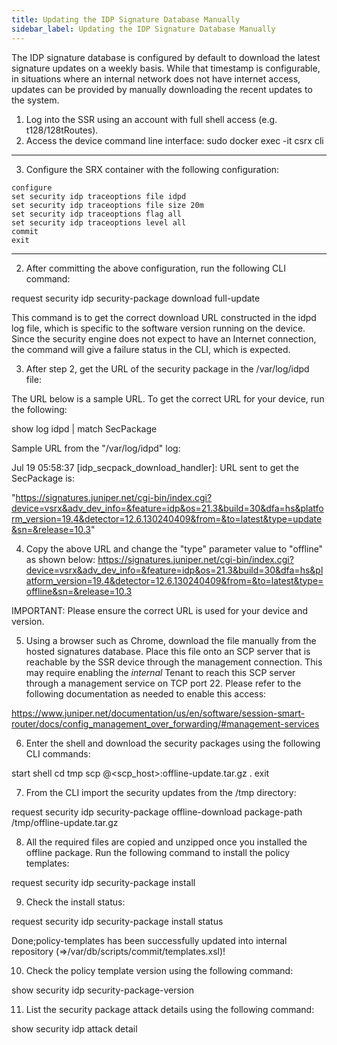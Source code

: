 ```yaml
--- 
title: Updating the IDP Signature Database Manually
sidebar_label: Updating the IDP Signature Database Manually
---
```


The IDP signature database is configured by default to download the latest signature updates on a weekly basis. While that timestamp is configurable, in situations where an internal network does not have internet access, updates can be provided by manually downloading the recent updates to the system.

1. Log into the SSR using an account with full shell access (e.g. t128/128tRoutes).
2. Access the device command line interface:
sudo docker exec -it csrx cli 
---
3. Configure the SRX container with the following configuration:
```
configure
set security idp traceoptions file idpd
set security idp traceoptions file size 20m
set security idp traceoptions flag all
set security idp traceoptions level all
commit
exit
```
---
2.	After committing the above configuration, run the following CLI command:

request security idp security-package download full-update 

This command is to get the correct download URL constructed in the idpd log file, which is specific to the software version running on the device. Since the security engine does not expect to have an Internet connection, the command will give a failure status in the CLI, which is expected.

3.	After step 2, get the URL of the security package in the /var/log/idpd file:

The URL below is a sample URL. To get the correct URL for your device, run the following:

show log idpd | match SecPackage

Sample URL from the "/var/log/idpd" log:

Jul 19 05:58:37 [idp_secpack_download_handler]: URL sent to get the SecPackage is:
 
"https://signatures.juniper.net/cgi-bin/index.cgi?device=vsrx&adv_dev_info=&feature=idp&os=21.3&build=30&dfa=hs&platform_version=19.4&detector=12.6.130240409&from=&to=latest&type=update&sn=&release=10.3"

4.	Copy the above URL and change the "type" parameter value to "offline" as shown below:
https://signatures.juniper.net/cgi-bin/index.cgi?device=vsrx&adv_dev_info=&feature=idp&os=21.3&build=30&dfa=hs&platform_version=19.4&detector=12.6.130240409&from=&to=latest&type=offline&sn=&release=10.3

IMPORTANT: Please ensure the correct URL is used for your device and version.

5.	Using a browser such as Chrome, download the file manually from the hosted signatures database. Place this file onto an SCP server that is reachable by the SSR device through the management connection. This may require enabling the _internal_ Tenant to reach this SCP server through a management service on TCP port 22. Please refer to the following documentation as needed to enable this access:

https://www.juniper.net/documentation/us/en/software/session-smart-router/docs/config_management_over_forwarding/#management-services

6.	Enter the shell and download the security packages using the following CLI commands:

start shell
cd tmp
scp <user>@<scp_host>:offline-update.tar.gz .
exit

7.	From the CLI import the security updates from the /tmp directory:

request security idp security-package offline-download package-path /tmp/offline-update.tar.gz

8.	All the required files are copied and unzipped once you installed the offline package. Run the following command to install the policy templates:

request security idp security-package install

9.	Check the install status: 

request security idp security-package install status

Done;policy-templates has been successfully updated into internal repository
(=>/var/db/scripts/commit/templates.xsl)!

10.	Check the policy template version using the following command:

show security idp security-package-version

11.	List the security package attack details using the following command:

show security idp attack detail <attack-name>

